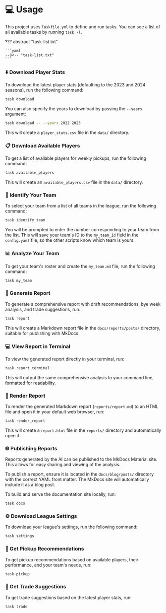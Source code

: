 # :computer: Usage

This project uses `Taskfile.yml` to define and run tasks. You can see a list of all available tasks by running `task -l`.

??? abstract "task-list.txt"

    ```yaml
    --8<-- "task-list.txt"
    ```

### :arrow_down: Download Player Stats

To download the latest player stats (defaulting to the 2023 and 2024 seasons), run the following command:

```bash
task download
```

You can also specify the years to download by passing the `--years` argument:

```bash
task download -- --years 2022 2023
```

This will create a `player_stats.csv` file in the `data/` directory.

### :clipboard: Download Available Players

To get a list of available players for weekly pickups, run the following command:

```bash
task available_players
```

This will create an `available_players.csv` file in the `data/` directory.

### :bust_in_silhouette: Identify Your Team

To select your team from a list of all teams in the league, run the following command:

```bash
task identify_team
```

You will be prompted to enter the number corresponding to your team from the list. This will save your team's ID to the `my_team_id` field in the `config.yaml` file, so the other scripts know which team is yours.

### :bar_chart: Analyze Your Team

To get your team's roster and create the `my_team.md` file, run the following command:
```bash
task my_team
```

### :page_with_curl: Generate Report

To generate a comprehensive report with draft recommendations, bye week analysis, and trade suggestions, run:

```bash
task report
```

This will create a Markdown report file in the `docs/reports/posts/` directory, suitable for publishing with MkDocs.

### :computer: View Report in Terminal

To view the generated report directly in your terminal, run:

```bash
task report_terminal
```

This will output the same comprehensive analysis to your command line, formatted for readability.

### :art: Render Report

To render the generated Markdown report (`reports/report.md`) to an HTML file and open it in your default web browser, run:

```bash
task render_report
```

This will create a `report.html` file in the `reports/` directory and automatically open it.

### :globe_with_meridians: Publishing Reports

Reports generated by the AI can be published to the MkDocs Material site. This allows for easy sharing and viewing of the analysis.

To publish a report, ensure it is located in the `docs/blog/posts/` directory with the correct YAML front matter. The MkDocs site will automatically include it as a blog post.

To build and serve the documentation site locally, run:

```bash
task docs
```



### :gear: Download League Settings

To download your league's settings, run the following command:

```bash
task settings
```

### :mag_right: Get Pickup Recommendations

To get pickup recommendations based on available players, their performance, and your team's needs, run:

```bash
task pickup
```

### :handshake: Get Trade Suggestions

To get trade suggestions based on the latest player stats, run:

```bash
task trade
```
